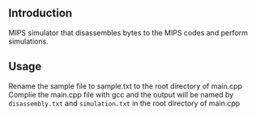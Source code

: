 ## Introduction
MIPS simulator that disassembles bytes to the MIPS codes and perform simulations.

## Usage
Rename the sample file to sample.txt to the root directory of main.cpp  
Complie the main.cpp file with gcc and the output will be named by `disassembly.txt` and `simulation.txt` in the root directory of main.cpp  
